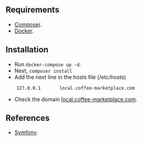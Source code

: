 

Requirements
------------

* [Composer][2].
* [Docker][3].

Installation
-------------

* Run `docker-compose up -d`.
* Next, `composer install`
* Add the next line in the hosts file (/etc/hosts)
```
    127.0.0.1       local.coffee-marketplace.com
```  

* Check the domain [local.coffee-marketplace.com][4].

References
---------

* [Symfony][1].


[1]: https://symfony.com
[2]: https://getcomposer.org/
[3]: https://www.docker.com/
[4]: http://local.coffee-marketplace.com


